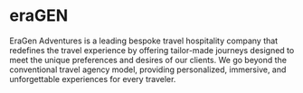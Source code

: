 # eraGEN
EraGen Adventures is a leading bespoke travel hospitality company that redefines the travel experience by offering tailor-made journeys designed to meet the unique preferences and desires of our clients. We go beyond the conventional travel agency model, providing personalized, immersive, and unforgettable experiences for every traveler.
